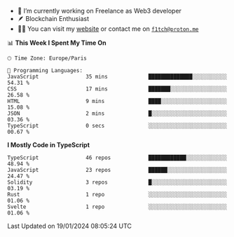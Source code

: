 - 🔭 I’m currently working on Freelance as Web3 developer
- 🪶 Blockchain Enthusiast
- 👨‍💻 You can visit my [website](https://f1tch.xyz) or contact me on [`f1tch@proton.me`](mailto:f1tch@proton.me)

<!--START_SECTION:waka-->
📊 **This Week I Spent My Time On** 

```text
🕑︎ Time Zone: Europe/Paris

💬 Programming Languages: 
JavaScript               35 mins             ██████████████░░░░░░░░░░░   54.31 % 
CSS                      17 mins             ███████░░░░░░░░░░░░░░░░░░   26.58 % 
HTML                     9 mins              ████░░░░░░░░░░░░░░░░░░░░░   15.08 % 
JSON                     2 mins              █░░░░░░░░░░░░░░░░░░░░░░░░   03.36 % 
TypeScript               0 secs              ░░░░░░░░░░░░░░░░░░░░░░░░░   00.67 % 
```

**I Mostly Code in TypeScript** 

```text
TypeScript               46 repos            ████████████░░░░░░░░░░░░░   48.94 % 
JavaScript               23 repos            ██████░░░░░░░░░░░░░░░░░░░   24.47 % 
Solidity                 3 repos             █░░░░░░░░░░░░░░░░░░░░░░░░   03.19 % 
Rust                     1 repo              ░░░░░░░░░░░░░░░░░░░░░░░░░   01.06 % 
Svelte                   1 repo              ░░░░░░░░░░░░░░░░░░░░░░░░░   01.06 % 
```




 Last Updated on 19/01/2024 08:05:24 UTC
<!--END_SECTION:waka-->
